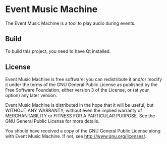 Event Music Machine
===================

The Event Music Machine is a tool to play audio during events.

Build
-----

To build this project, you need to have Qt installed.

License
-------

Event Music Machine is free software: you can redistribute it and/or modify
it under the terms of the GNU General Public License as published by
the Free Software Foundation, either version 3 of the License, or
(at your option) any later version.

Event Music Machine is distributed in the hope that it will be useful,
but WITHOUT ANY WARRANTY; without even the implied warranty of
MERCHANTABILITY or FITNESS FOR A PARTICULAR PURPOSE.  See the
GNU General Public License for more details.

You should have received a copy of the GNU General Public License
along with Event Music Machine. If not, see <http://www.gnu.org/licenses/>.
